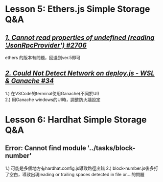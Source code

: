 # Lesson 5: Ethers.js Simple Storage Q&A
## *[1. Cannot read properties of undefined (reading 'JsonRpcProvider') #2706](https://github.com/smartcontractkit/full-blockchain-solidity-course-js/discussions/2706#discussioncomment-4906223)*
ethers 的版本有問題，回退到ver.5即可
## *[2. Could Not Detect Network on deploy.js - WSL & Ganache #34](https://github.com/smartcontractkit/full-blockchain-solidity-course-js/discussions/34)*
1.) 在VSCode的terminal使用Ganache(不同於UI) <br>
2.) 用Ganache windows的UI時，調整防火牆設定 <br>

# Lesson 6: Hardhat Simple Storage Q&A
## Error: Cannot find module '../tasks/block-number'
1.) 可能是多個地方有hardhat.config.js導致路徑出錯
2.) block-number.js後多打了空白，導致出現leading or trailing spaces detected in file or....的問題
